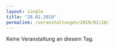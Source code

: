 ```yaml
---
layout: single
title: "28.02.2019"
permalink: /veranstaltungen/2019/02/28/
---
```


Keine Veranstaltung an diesem Tag.
